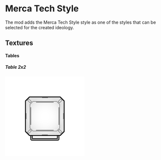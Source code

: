 # Merca Tech Style
The mod adds the Merca Tech Style style as one of the styles that can be selected for the created ideology.
## Textures
#### Tables
##### Table 2x2
![](https://raw.githubusercontent.com/LazyFridayStudio/RimworldMod-MercaTechStyle/main/MercaTechStyle/Textures/Things/Building/BuildingStyles/Tables/Table2x2_north.png)


